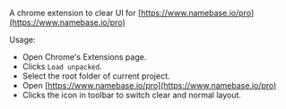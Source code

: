 A chrome extension to clear UI for [https://www.namebase.io/pro](https://www.namebase.io/pro)

Usage:

- Open Chrome's Extensions page.
- Clicks `Load unpacked`.
- Select the root folder of current project.
- Open [https://www.namebase.io/pro](https://www.namebase.io/pro)
- Clicks the icon in toolbar to switch clear and normal layout.
